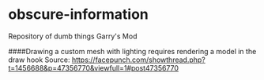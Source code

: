 # obscure-information
Repository of dumb things Garry's Mod

####Drawing a custom mesh with lighting requires rendering a model in the draw hook
Source: https://facepunch.com/showthread.php?t=1456688&p=47356770&viewfull=1#post47356770
